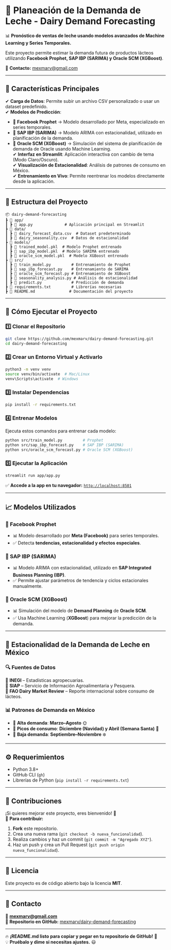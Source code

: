 # 🥛 Planeación de la Demanda de Leche - Dairy Demand Forecasting  

📊 **Pronóstico de ventas de leche usando modelos avanzados de Machine Learning y Series Temporales.**  

Este proyecto permite estimar la demanda futura de productos lácteos utilizando **Facebook Prophet, SAP IBP (SARIMA) y Oracle SCM (XGBoost)**.  

📧 **Contacto:** [mexmarv@gmail.com](mailto:mexmarv@gmail.com)  

---

## 🚀 **Características Principales**
✔ **Carga de Datos**: Permite subir un archivo CSV personalizado o usar un dataset predefinido.  
✔ **Modelos de Predicción**:  
  - 🤖 **Facebook Prophet** → Modelo desarrollado por Meta, especializado en series temporales.  
  - 🔢 **SAP IBP (SARIMA)** → Modelo ARIMA con estacionalidad, utilizado en planificación de la demanda.  
  - 🚀 **Oracle SCM (XGBoost)** → Simulación del sistema de planificación de demanda de Oracle usando Machine Learning.  
✔ **Interfaz en Streamlit**: Aplicación interactiva con cambio de tema (Modo Claro/Oscuro).  
✔ **Visualización de Estacionalidad**: Análisis de patrones de consumo en México.  
✔ **Entrenamiento en Vivo**: Permite reentrenar los modelos directamente desde la aplicación.  

---

## 📂 **Estructura del Proyecto**
```
📦 dairy-demand-forecasting  
┣ 📂 app/  
┃ ┣ 📜 app.py              # Aplicación principal en Streamlit  
┣ 📂 data/  
┃ ┣ 📜 dairy_forecast_data.csv  # Dataset predeterminado  
┃ ┣ 📜 dairy_seasonality.csv  # Datos de estacionalidad  
┣ 📂 models/  
┃ ┣ 📜 trained_model.pkl  # Modelo Prophet entrenado  
┃ ┣ 📜 sap_ibp_model.pkl  # Modelo SARIMA entrenado  
┃ ┣ 📜 oracle_scm_model.pkl  # Modelo XGBoost entrenado  
┣ 📂 src/  
┃ ┣ 📜 train_model.py         # Entrenamiento de Prophet  
┃ ┣ 📜 sap_ibp_forecast.py    # Entrenamiento de SARIMA  
┃ ┣ 📜 oracle_scm_forecast.py # Entrenamiento de XGBoost  
┃ ┣ 📜 seasonality_analysis.py # Análisis de estacionalidad  
┃ ┣ 📜 predict.py             # Predicción de demanda  
┣ 📜 requirements.txt         # Librerías necesarias  
┣ 📜 README.md               # Documentación del proyecto  
```

---

## 🎯 **Cómo Ejecutar el Proyecto**
### **1️⃣ Clonar el Repositorio**
```bash
git clone https://github.com/mexmarv/dairy-demand-forecasting.git
cd dairy-demand-forecasting
```

### **2️⃣ Crear un Entorno Virtual y Activarlo**
```bash
python3 -m venv venv
source venv/bin/activate  # Mac/Linux
venv\Scripts\activate  # Windows
```

### **3️⃣ Instalar Dependencias**
```bash
pip install -r requirements.txt
```

### **4️⃣ Entrenar Modelos**
Ejecuta estos comandos para entrenar cada modelo:
```bash
python src/train_model.py         # Prophet  
python src/sap_ibp_forecast.py    # SAP IBP (SARIMA)  
python src/oracle_scm_forecast.py # Oracle SCM (XGBoost)  
```

### **5️⃣ Ejecutar la Aplicación**
```bash
streamlit run app/app.py
```
✅ **Accede a la app en tu navegador:** [`http://localhost:8501`](http://localhost:8501)  

---

## 📈 **Modelos Utilizados**
### **🤖 Facebook Prophet**
- 📊 Modelo desarrollado por **Meta (Facebook)** para series temporales.  
- ✅ Detecta **tendencias, estacionalidad y efectos especiales**.  

### **🔢 SAP IBP (SARIMA)**
- 📊 Modelo ARIMA con estacionalidad, utilizado en **SAP Integrated Business Planning (IBP)**.  
- ✅ Permite ajustar parámetros de tendencia y ciclos estacionales manualmente.  

### **🚀 Oracle SCM (XGBoost)**
- 📊 Simulación del modelo de **Demand Planning** de **Oracle SCM**.  
- ✅ Usa Machine Learning (**XGBoost**) para mejorar la predicción de la demanda.  

---

## 📅 **Estacionalidad de la Demanda de Leche en México**
### 🔍 **Fuentes de Datos**
📌 **INEGI** – Estadísticas agropecuarias.  
📌 **SIAP** – Servicio de Información Agroalimentaria y Pesquera.  
📌 **FAO Dairy Market Review** – Reporte internacional sobre consumo de lácteos.  

### **📊 Patrones de Demanda en México**
- 🔺 **Alta demanda**: **Marzo–Agosto** 🌞  
- 🔹 **Picos de consumo**: **Diciembre (Navidad) y Abril (Semana Santa)** 🎄  
- 🔻 **Baja demanda**: **Septiembre–Noviembre** ❄️  

---

## ⚙️ **Requerimientos**
- Python 3.8+
- GitHub CLI (`gh`)
- Librerías de Python (`pip install -r requirements.txt`)

---

## 🤝 **Contribuciones**
¡Si quieres mejorar este proyecto, eres bienvenido! 🚀  
🔹 **Para contribuir:**  
1. **Fork** este repositorio.  
2. Crea una nueva rama (`git checkout -b nueva_funcionalidad`).  
3. Realiza cambios y haz un commit (`git commit -m "Agregado XYZ"`).  
4. Haz un push y crea un Pull Request (`git push origin nueva_funcionalidad`).  

---

## 📜 **Licencia**
Este proyecto es de código abierto bajo la licencia **MIT**.  

---

## 📩 **Contacto**
📧 **[mexmarv@gmail.com](mailto:mexmarv@gmail.com)**  
📌 **Repositorio en GitHub:** [mexmarv/dairy-demand-forecasting](https://github.com/mexmarv/dairy-demand-forecasting)  

---

🔥 **¡README.md listo para copiar y pegar en tu repositorio de GitHub!** 🚀  
💡 **Pruébalo y dime si necesitas ajustes.** 😃  
